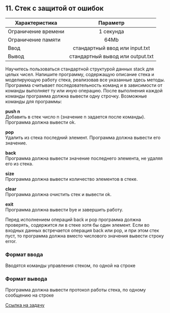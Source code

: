 ## 11. Стек с защитой от ошибок

| Характеристика      |             	Параметр             |
|---------------------|:---------------------------------:|
| Ограничение времени |            	1 секунда            |
| Ограничение памяти	 |               64Mb               |
| Ввод                |  стандартный ввод или input.txt   |
| Вывод               | 	стандартный вывод или output.txt | 

Научитесь пользоваться стандартной структурой данных stack для целых чисел. Напишите программу, содержащую описание стека и моделирующую работу стека, реализовав все указанные здесь методы. Программа считывает последовательность команд и в зависимости от команды выполняет ту или иную операцию. После выполнения каждой команды программа должна вывести одну строчку. Возможные команды для программы:

**push n**  
Добавить в стек число n (значение n задается после команды). Программа должна вывести ok.

**pop**  
Удалить из стека последний элемент. Программа должна вывести его значение.

**back**  
Программа должна вывести значение последнего элемента, не удаляя его из стека.

**size**  
Программа должна вывести количество элементов в стеке.

**clear**  
Программа должна очистить стек и вывести ok.

**exit**  
Программа должна вывести bye и завершить работу.

Перед исполнением операций back и pop программа должна проверять, содержится ли в стеке хотя бы один элемент. Если во входных данных встречается операция back или pop, и при этом стек пуст, то программа должна вместо числового значения вывести строку error.

### Формат ввода

Вводятся команды управления стеком, по одной на строке

### Формат вывода

Программа должна вывести протокол работы стека, по одному сообщению на строке

[Ссылка на задачу](https://contest.yandex.ru/contest/45468/problems/11/) 

